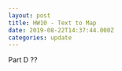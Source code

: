 ```yaml
---
layout: post
title: HW10 - Text to Map
date: 2019-08-22T14:37:44.000Z
categories: update
---
```



Part D ??
